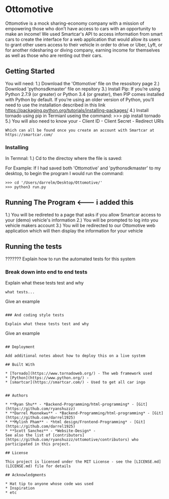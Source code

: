 # Ottomotive

Ottomotive is a mock sharing-economy company with a mission of empowering those who don't have access to cars with an opportunity to make an income! We used Smartcar's API to access information from smart cars to create the interface for a web application that would allow its users to grant other users access to their vehicle in order to drive or Uber, Lyft, or for another ridesharing or diving company, earning income for themselves as well as those who are renting out their cars. 

## Getting Started


You will need:
1.) Download the 'Ottomotive' file on the resository page
2.) Download 'pythonsdkmaster' file on repsitory
3.) Install Pip:
    If you’re using Python 2.7.9 (or greater) or Python 3.4 (or greater), then PIP comes installed with Python by default. If you’re using     an older version of Python, you’ll need to use the installation described in this link                                                     https://packaging.python.org/tutorials/installing-packages/
4.) Install tornado using pip in Termianl useing the command:
    >>> pip install tornado
5.) You will also need to know your 
    - Client ID
    - Client Secret
    - Redirect URIs
    
    Which can all be found once you create an account with Smartcar at https://smartcar.com/

### Installing

In Termnal:
1.) Cd to the directoy where the file is saved:

For Example: If I had saved both 'Ottomotive' and 'pythonsdkmaster' to my desktop, to begin the program I would run the command:
```
>>> cd '/Users/darrelm/Desktop/Ottomotive/'
>>> python3 run.py
```

## Running The Program   <--- i added this

1.) You will be redireted to a page that asks if you allow Smartcar access to your (demo) vehicle's information
2.) You will be prompted to log into you vehicle makers account
3.) You will be redirected to our Ottomotive web application which will then display the information for your vehicle

## Running the tests

???????
Explain how to run the automated tests for this system

### Break down into end to end tests

Explain what these tests test and why
```
what tests...
```
Give an example
```

### And coding style tests

Explain what these tests test and why

```
Give an example
```

## Deployment

Add additional notes about how to deploy this on a live system

## Built With

* [Tornado](https://www.tornadoweb.org/) - The web framework used
* [Python](https://www.python.org/) - 
* [smartcar](https://smartcar.com/) - Used to get all car ingo


## Authors

* **Ryan Shu** - *Backend-Programming/html-programming* - [Git](https://github.com/ryanshuzzz)
* **Darrel Muonekwu** - *Backend-Programming/html-programming* - [Git](https://github.com/darrel1925)
* **Mylinh Pham** - *html design/Frontend-Programming* - [Git](https://github.com/darrel1925)
* **Scott Sanchez** - *Website-Design* -
See also the list of [contributors](https://github.com/ryanshuzzz/ottomotive/contributors) who participated in this project.

## License

This project is licensed under the MIT License - see the [LICENSE.md](LICENSE.md) file for details

## Acknowledgments

* Hat tip to anyone whose code was used
* Inspiration
* etc


